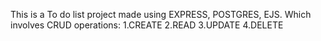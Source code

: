 This is a To do list project made using EXPRESS, POSTGRES, EJS.
Which involves CRUD operations:
1.CREATE
2.READ
3.UPDATE
4.DELETE
